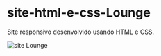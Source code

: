 # site-html-e-css-Lounge

Site responsivo desenvolvido usando HTML e CSS.

![site Lounge](https://user-images.githubusercontent.com/76595905/131867428-8bd43c83-23c6-4b22-8ac1-00edb775a992.png)

